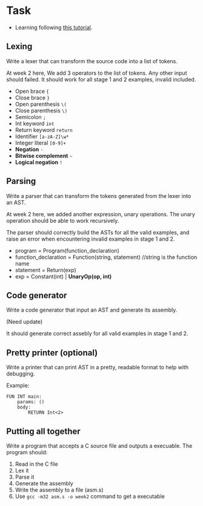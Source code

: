# Task

- Learning following [this tutorial](https://norasandler.com/2017/11/29/Write-a-Compiler.html).

## Lexing

Write a lexer that can transform the source code into a list of tokens.

At week 2 here, We add 3 operators to the list of tokens. Any other input should failed. It should work for all stage 1 and 2 examples, invalid included.

- Open brace `{`
- Close brace `}`
- Open parenthesis `\(`
- Close parenthesis `\)`
- Semicolon `;`
- Int keyword `int`
- Return keyword `return`
- Identifier `[a-zA-Z]\w*`
- Integer literal `[0-9]+`
- **Negation** `-`
- **Bitwise complement** `~`
- **Logical negation** `!`

## Parsing

Write a parser that can transform the tokens generated from the lexer into an AST.

At week 2 here, we added another expression, unary operations. The unary operation should be able to work recursively.

The parser should correctly build the ASTs for all the valid examples, and raise an error when encountering invalid examples in stage 1 and 2.

- program = Program(function_declaration)
- function_declaration = Function(string, statement) //string is the function name
- statement = Return(exp)
- exp = Constant(int) | **UnaryOp(op, int)**

## Code generator

Write a code generator that input an AST and generate its assembly.

(Need update)

It should generate correct assebly for all valid examples in stage 1 and 2.

## Pretty printer (optional)

Write a printer that can print AST in a pretty, readable format to help with debugging.

Example:

```
FUN INT main:
    params: ()
    body:
        RETURN Int<2>
```

## Putting all together

Write a program that accepts a C source file and outputs a execuable. The program should:

1. Read in the C file
2. Lex it
3. Parse it
4. Generate the assembly
5. Write the assembly to a file (asm.s)
6. Use `gcc -m32 asm.s -o week2` command to get a executable

